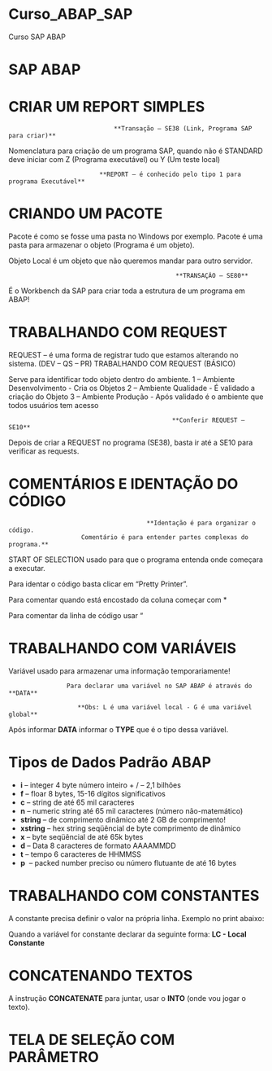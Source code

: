 # Curso_ABAP_SAP
Curso SAP ABAP 
# SAP ABAP

# **CRIAR UM REPORT SIMPLES**

                                 **Transação – SE38 (Link, Programa SAP para criar)**

Nomenclatura para criação de um programa SAP, quando não é STANDARD deve iniciar com Z (Programa executável) ou Y (Um teste local)

                             **REPORT – é conhecido pelo tipo 1 para programa Executável**

# CRIANDO UM PACOTE

Pacote é como se fosse uma pasta no Windows por exemplo. Pacote é uma pasta para armazenar o objeto (Programa é um objeto).

Objeto Local é um objeto que não queremos mandar para outro servidor.

                                                  **TRANSAÇÃO – SE80**

É o Workbench da SAP para criar toda a estrutura de um programa em ABAP!

# TRABALHANDO COM REQUEST

REQUEST – é uma forma de registrar tudo que estamos alterando no sistema. (DEV – QS – PR)
TRABALHANDO COM REQUEST (BÁSICO)

Serve para identificar todo objeto dentro do ambiente.
1 – Ambiente Desenvolvimento - Cria os Objetos
2 – Ambiente Qualidade            -  É validado a criação do Objeto
3 – Ambiente Produção             -  Após validado é o ambiente que todos usuários tem acesso

                                                 **Conferir REQUEST – SE10**

Depois de criar a REQUEST no programa (SE38), basta ir até a SE10 para verificar as requests.  

# COMENTÁRIOS E IDENTAÇÃO DO CÓDIGO

                                          **Identação é para organizar o código.
                        Comentário é para entender partes complexas do programa.**

START OF SELECTION usado para que o programa entenda onde começara a executar.

Para identar o código basta clicar em “Pretty Printer”.

Para comentar quando está encostado da coluna começar com *

Para comentar da linha de código usar “

# TRABALHANDO COM VARIÁVEIS

Variável usado para armazenar uma informação temporariamente! 

                    Para declarar uma variável no SAP ABAP é através do **DATA**

                       **Obs: L é uma variável local - G é uma variável global** 

Após informar **DATA** informar o **TYPE** que é o tipo dessa variável. 

# **Tipos de Dados Padrão ABAP**

- **i** – integer 4 byte número inteiro + / – 2,1 bilhões
- **f** – floar 8 bytes, 15-16 dígitos significativos
- **c** – string de até 65 mil caracteres
- **n** – numeric string até 65 mil caracteres (número não-matemático)
- **string** – de comprimento dinâmico até 2 GB de comprimento!
- **xstring** – hex string seqüêncial de byte comprimento de dinâmico
- **x** – byte seqüêncial de até 65k bytes
- **d** – Data 8 caracteres de formato AAAAMMDD
- **t** – tempo 6 caracteres de HHMMSS
- **p**  – packed number preciso ou número flutuante de até 16 bytes

# TRABALHANDO COM CONSTANTES

A constante precisa definir o valor na própria linha. Exemplo no print abaixo: 

Quando a variável for constante declarar da seguinte forma: **LC - Local Constante**

# CONCATENANDO TEXTOS

A instrução **CONCATENATE** para juntar, usar o **INTO** (onde vou jogar o texto). 

# TELA DE SELEÇÃO COM PARÂMETRO
